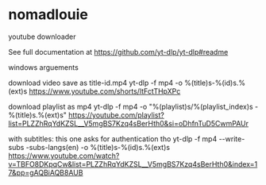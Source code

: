 # nomadlouie
youtube downloader


See full documentation at  https://github.com/yt-dlp/yt-dlp#readme

windows arguements

download video save as title-id.mp4
yt-dlp -f mp4 -o %(title)s-%(id)s.%(ext)s https://www.youtube.com/shorts/ltFctTHpXPc

download playlist as mp4
yt-dlp -f mp4 -o "%(playlist)s/%(playlist_index)s - %(title)s.%(ext)s"  https://youtube.com/playlist?list=PLZZhRqYdKZSL__V5mgBS7Kzq4sBerHth0&si=oDhfnTuD5CwmPAUr




with subtitles: this one asks for authentication tho
yt-dlp -f mp4 --write-subs -subs-langs(en) -o %(title)s-%(id)s.%(ext)s https://www.youtube.com/watch?v=TBFO8DKpqCw&list=PLZZhRqYdKZSL__V5mgBS7Kzq4sBerHth0&index=17&pp=gAQBiAQB8AUB
